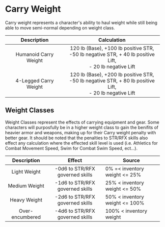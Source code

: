 # Carry Weight

Carry weight represents a character's ability to haul weight while still being able to move semi-normal depending on weight class.

|      Description      |                                                     Calculation                                                     |
| :--------------------: | :-----------------------------------------------------------------------------------------------------------------: |
| Humanoid Carry Weight | 120 lb (Base), +100 lb positive STR,<br />-50 lb negative STR, + 40 lb positive Lift,<br />- 20 lb negative Lift |
| 4-Legged Carry Weight | 120 lb (Base), +200 lb positive STR,<br />-50 lb negative STR, + 80 lb positive Lift,<br />- 20 lb negative Lift |

## Weight Classes

Weight Classes represent the effects of carrying equipment and gear. Some characters will purposfully be in a higher weight class to gain the benifits of heavier armor and weapons, making up for their Carry weight penalty with better gear. It should be noted that the penalties to STR/RFX skills also effect any calculation where the effected skill level is used (i.e. Athletics for Combat Movement Speed, Swim for Combat Swim Speed, ect...).

|   Description   |             Effect             | Source                         |
| :-------------: | :-----------------------------: | ------------------------------ |
|  Light Weight  | -0d6 to STR/RFX governed skills | 0% =< inventory weight <= 25% |
|  Medium Weight  | -1d6 to STR/RFX governed skills | 25% < inventory weight <= 50%  |
|  Heavy Weight  | -2d6 to STR/RFX governed skills | 50% < inventory weight <= 100% |
| Over-encumbered | -4d6 to STR/RFX governed skills | 100% < inventory weight        |
